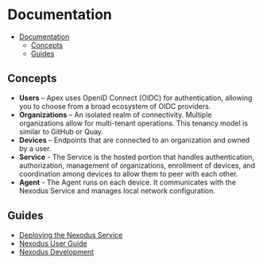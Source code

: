 # Documentation

- [Documentation](#documentation)
  - [Concepts](#concepts)
  - [Guides](#guides)

## Concepts

- **Users** – Apex uses OpenID Connect (OIDC) for authentication, allowing you to choose from a broad ecosystem of OIDC providers.
- **Organizations** – An isolated realm of connectivity. Multiple organizations allow for multi-tenant operations. This tenancy model is similar to GitHub or Quay.
- **Devices** – Endpoints that are connected to an organization and owned by a user.
- **Service** - The Service is the hosted portion that handles authentication, authorization, management of organizations, enrollment of devices, and coordination among devices to allow them to peer with each other.
- **Agent** - The Agent runs on each device. It communicates with the Nexodus Service and manages local network configuration.

## Guides

- [Deploying the Nexodus Service](nexodus-service.md)
- [Nexodus User Guide](user-guide.md)
- [Nexodus Development](development.md)
